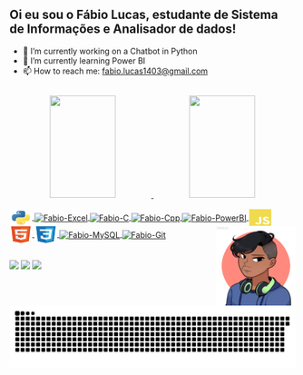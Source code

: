 ## Oi eu sou o Fábio Lucas, estudante de Sistema de Informações e Analisador de dados!

- 🔭 I’m currently working on a Chatbot in Python
- 🌱 I’m currently learning Power BI
- 📫 How to reach me: fabio.lucas1403@gmail.com

##

<div align="center">
  <a href="https://github.com/fabiolucasmaciel">
  <img height="180em" width="48%" src="https://github-readme-stats.vercel.app/api?username=fabiolucasmaciel&show_icons=true&theme=dracula&include_all_commits=true&count_private=true"/>
  <img height="180em" width="48%" src="https://github-readme-stats.vercel.app/api/top-langs/?username=fabiolucasmaciel&layout=compact&langs_count=7&theme=dracula"/>
</div>
  
<div style="display: inline_block"><br>
  <img align="center" alt="Fabio-Python" height="30" width="40" src="https://raw.githubusercontent.com/devicons/devicon/master/icons/python/python-original.svg">
  <img align="center" alt="Fabio-Excel" height="32" width="32" src="https://cdn-0.imagensemoldes.com.br/wp-content/uploads/2020/09/Imagem-Logo-Excel-PNG.png">
  <img align="center" alt="Fabio-C" height="30" width="40" src="https://cdn.jsdelivr.net/gh/devicons/devicon/icons/c/c-original.svg" />
  <img align="center" alt="Fabio-Cpp" height="30" width="40" src="https://cdn.jsdelivr.net/gh/devicons/devicon/icons/cplusplus/cplusplus-original.svg" />
  <img align="center" alt="Fabio-PowerBI" height="30" width="27" src="https://i0.wp.com/indiciatraining.com/wp-content/uploads/2019/10/power-bi_logo_transparent.png?fit=1300%2C1356&ssl=1">
  <img align="center" alt="Fabio-Js" height="30" width="40" src="https://raw.githubusercontent.com/devicons/devicon/master/icons/javascript/javascript-plain.svg">
  <img align="center" alt="Fabio-HTML" height="30" width="40" src="https://raw.githubusercontent.com/devicons/devicon/master/icons/html5/html5-original.svg">
  <img align="center" alt="Fabio-CSS" height="30" width="40" src="https://raw.githubusercontent.com/devicons/devicon/master/icons/css3/css3-original.svg">
  <img align="center" alt="Fabio-MySQL" height="30" width="40"  src="https://cdn.jsdelivr.net/gh/devicons/devicon/icons/mysql/mysql-plain.svg" />
  <img align="center" alt="Fabio-Git" height="30" width="40" src="https://cdn.jsdelivr.net/gh/devicons/devicon/icons/git/git-plain.svg" />
  <img align="right" alt="Fabio-pic" height="140" src="https://github.com/fabiolucasmaciel/fabiolucasmaciel/blob/main/assets/fabio-anime.png">
</div>
  
  ##
 
<div> 
  <a href="https://instagram.com/fabio.lucas1403" target="_blank"><img src="https://img.shields.io/badge/-Instagram-%23E4405F?style=for-the-badge&logo=instagram&logoColor=white" target="_blank"></a>
  <a href = "mailto:fabio.lucas1403@gmail.com"><img src="https://img.shields.io/badge/-Gmail-%23333?style=for-the-badge&logo=gmail&logoColor=white" target="_blank"></a>
  <a href="https://www.linkedin.com/in/fabio-lucas-maciel-98bb6b212/" target="_blank"><img src="https://img.shields.io/badge/-LinkedIn-%230077B5?style=for-the-badge&logo=linkedin&logoColor=white" target="_blank"></a> 
 
  ![Snake animation](https://github.com/fabiolucasmaciel/fabiolucasmaciel/blob/output/github-contribution-grid-snake.svg)
 
</div>
